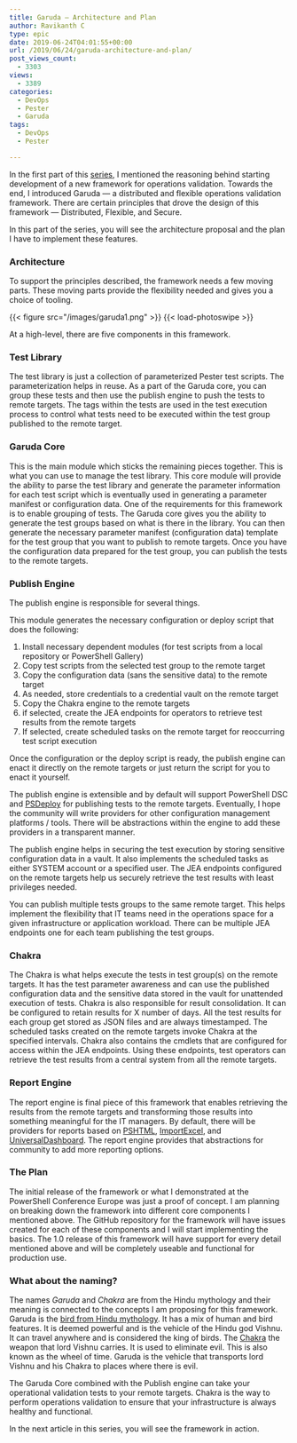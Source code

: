 ```yaml
---
title: Garuda – Architecture and Plan
author: Ravikanth C
type: epic
date: 2019-06-24T04:01:55+00:00
url: /2019/06/24/garuda-architecture-and-plan/
post_views_count:
  - 3303
views:
  - 3389
categories:
  - DevOps
  - Pester
  - Garuda
tags:
  - DevOps
  - Pester

---
```

In the first part of this [series](/categories/garuda), I mentioned the reasoning behind starting development of a new framework for operations validation. Towards the end, I introduced Garuda &#8212; a distributed and flexible operations validation framework. There are certain principles that drove the design of this framework &#8212; Distributed, Flexible, and Secure.

In this part of the series, you will see the architecture proposal and the plan I have to implement these features. 

### Architecture

To support the principles described, the framework needs a few moving parts. These moving parts provide the flexibility needed and gives you a choice of tooling.

{{< figure src="/images/garuda1.png" >}} {{< load-photoswipe >}}

At a high-level, there are five components in this framework. 

### Test Library

The test library is just a collection of parameterized Pester test scripts. The parameterization helps in reuse. As a part of the Garuda core, you can group these tests and then use the publish engine to push the tests to remote targets. The tags within the tests are used in the test execution process to control what tests need to be executed within the test group published to the remote target. 

### Garuda Core

This is the main module which sticks the remaining pieces together. This is what you can use to manage the test library. This core module will provide the ability to parse the test library and generate the parameter information for each test script which is eventually used in generating a parameter manifest or configuration data. One of the requirements for this framework is to enable grouping of tests. The Garuda core gives you the ability to generate the test groups based on what is there in the library. You can then generate the necessary parameter manifest (configuration data) template for the test group that you want to publish to remote targets. Once you have the configuration data prepared for the test group, you can publish the tests to the remote targets.

### Publish Engine

The publish engine is responsible for several things. 

This module generates the necessary configuration or deploy script that does the following:

  1. Install necessary dependent modules (for test scripts from a local repository or PowerShell Gallery)
  2. Copy test scripts from the selected test group to the remote target
  3. Copy the configuration data (sans the sensitive data) to the remote target 
  4. As needed, store credentials to a credential vault on the remote target
  5. Copy the Chakra engine to the remote targets
  6. if selected, create the JEA endpoints for operators to retrieve test results from the remote targets
  7. If selected, create scheduled tasks on the remote target for reoccurring test script execution

Once the configuration or the deploy script is ready, the publish engine can enact it directly on the remote targets or just return the script for you to enact it yourself.

The publish engine is extensible and by default will support PowerShell DSC and [PSDeploy](https://github.com/RamblingCookieMonster/PSDeploy) for publishing tests to the remote targets. Eventually, I hope the community will write providers for other configuration management platforms / tools. There will be abstractions within the engine to add these providers in a transparent manner.

The publish engine helps in securing the test execution by storing sensitive configuration data in a vault. It also implements the scheduled tasks as either SYSTEM account or a specified user. The JEA endpoints configured on the remote targets help us securely retrieve the test results with least privileges needed.

You can publish multiple tests groups to the same remote target. This helps implement the flexibility that IT teams need in the operations space for a given infrastructure or application workload. There can be multiple JEA endpoints one for each team publishing the test groups.

### Chakra

The Chakra is what helps execute the tests in test group(s) on the remote targets. It has the test parameter awareness and can use the published configuration data and the sensitive data stored in the vault for unattended execution of tests. Chakra is also responsible for result consolidation. It can be configured to retain results for X number of days. All the test results for each group get stored as JSON files and are always timestamped. The scheduled tasks created on the remote targets invoke Chakra at the specified intervals. Chakra also contains the cmdlets that are configured for access within the JEA endpoints. Using these endpoints, test operators can retrieve the test results from a central system from all the remote targets.

### Report Engine

The report engine is final piece of this framework that enables retrieving the results from the remote targets and transforming those results into something meaningful for the IT managers. By default, there will be providers for reports based on [PSHTML](https://github.com/Stephanevg/PSHTML), [ImportExcel](https://github.com/dfinke/ImportExcel), and [UniversalDashboard](https://github.com/ironmansoftware/universal-dashboard ). The report engine provides that abstractions for community to add more reporting options.

### The Plan

The initial release of the framework or what I demonstrated at the PowerShell Conference Europe was just a proof of concept. I am planning on breaking down the framework into different core components I mentioned above. The GitHub repository for the framework will have issues created for each of these components and I will start implementing the basics. The 1.0 release of this framework will have support for every detail mentioned above and will be completely useable and functional for production use.

### What about the naming?

The names _Garuda_ and _Chakra_ are from the Hindu mythology and their meaning is connected to the concepts I am proposing for this framework. Garuda is the [bird from Hindu mythology](https://en.wikipedia.org/wiki/Garuda ). It has a mix of human and bird features. It is deemed powerful and is the vehicle of the Hindu god Vishnu. It can travel anywhere and is considered the king of birds. The [Chakra](https://en.wikipedia.org/wiki/Sudarshana_Chakra) the weapon that lord Vishnu carries. It is used to eliminate evil. This is also known as the wheel of time. Garuda is the vehicle that transports lord Vishnu and his Chakra to places where there is evil.

The Garuda Core combined with the Publish engine can take your operational validation tests to your remote targets. Chakra is the way to perform operations validation to ensure that your infrastructure is always healthy and functional. 

In the next article in this series, you will see the framework in action.